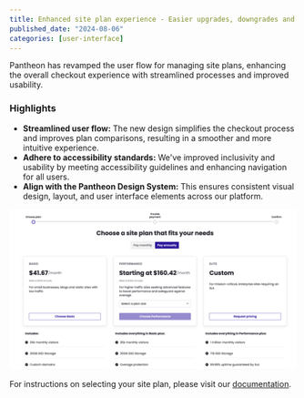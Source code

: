 ```yaml
---
title: Enhanced site plan experience - Easier upgrades, downgrades and cancellations
published_date: "2024-08-06"
categories: [user-interface]
---
```


Pantheon has revamped the user flow for managing site plans, enhancing the overall checkout experience with streamlined processes and improved usability.

### Highlights
- **Streamlined user flow:** The new design simplifies the checkout process and improves plan comparisons, resulting in a smoother and more intuitive experience.
- **Adhere to accessibility standards:**  We've improved inclusivity and usability by meeting accessibility guidelines and enhancing navigation for all users.
- **Align with the Pantheon Design System:** This ensures consistent visual design, layout, and user interface elements across our platform.

![New site plan experience](../images/release-notes/2024/new-site-plan-flow.png)


For instructions on selecting your site plan, please visit our [documentation](/guides/launch/plans/).

